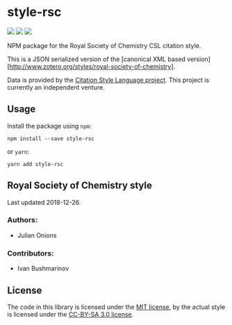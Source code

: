 # style-rsc

[![](https://flat.badgen.net/npm/v/style-rsc)](https://npmjs.org/package/style-rsc)
[![](https://flat.badgen.net/badge/license/MIT/blue)][mit]
[![](https://flat.badgen.net/badge/license/CC-BY-SA/blue)][cc-by-sa-3.0]

NPM package for the Royal Society of Chemistry CSL citation style.

This is a JSON serialized version of the [canonical XML based version][http://www.zotero.org/styles/royal-society-of-chemistry].

Data is provided by the [Citation Style Language project](https://citationstyles.org).
This project is currently an independent venture.

## Usage
Install the package using `npm`:

```shell
npm install --save style-rsc
```

or `yarn`:

```shell
yarn add style-rsc
```

## Royal Society of Chemistry style
Last updated 2018-12-26.

### Authors: 
- Julian Onions

### Contributors: 
- Ivan Bushmarinov

## License
The code in this library is licensed under the [MIT license][mit], by the actual style is licensed under the [CC-BY-SA 3.0 license][cc-by-sa-3.0].

[mit]: https://opensource.org/licenses/MIT
[cc-by-sa-3.0]: https://creativecommons.org/licenses/by-sa/3.0/

